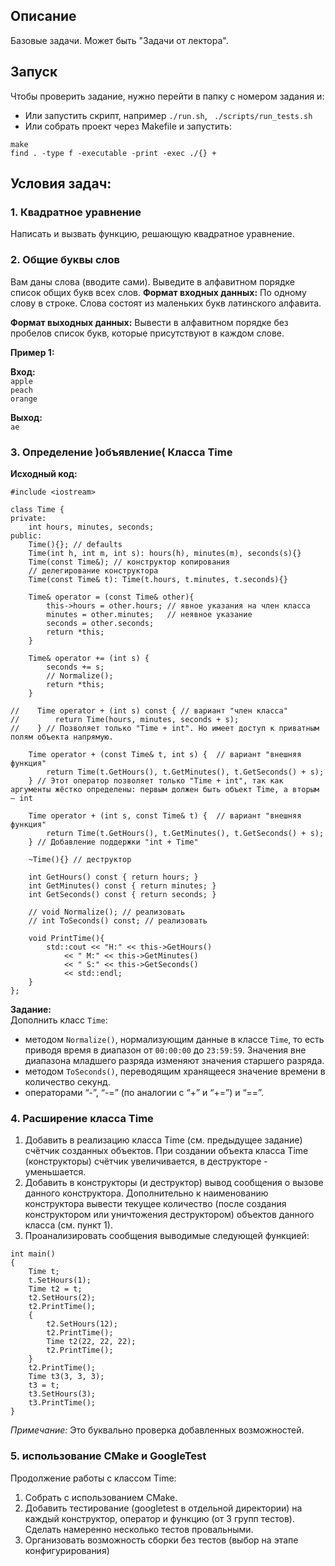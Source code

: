## Описание
Базовые задачи. Может быть "Задачи от лектора".

## Запуск
Чтобы проверить задание, нужно перейти в папку с номером задания и:
 - Или запустить скрипт, например ` ./run.sh `, ` ./scripts/run_tests.sh`
 - Или собрать проект через Makefile и запустить:
```
make
find . -type f -executable -print -exec ./{} +
```

## Условия задач:
### 1. Квадратное уравнение
Написать и вызвать функцию, решающую квадратное уравнение.

### 2. Общие буквы слов
Вам даны слова (вводите сами). Выведите в алфавитном порядке список общих букв всех слов.
**Формат входных данных:**
По одному слову в строке. Слова состоят из маленьких букв латинского алфавита.

**Формат выходных данных:**
Вывести в алфавитном порядке без пробелов список букв, которые присутствуют в каждом слове.

**Пример 1:**

**Вход:**  
`apple`  
`peach`  
`orange`

**Выход:**  
`ae`



### 3. Определение )объявление( Класса Time
**Исходный код:**
```
#include <iostream>

class Time {
private:
	int hours, minutes, seconds;
public:
	Time(){}; // defaults
	Time(int h, int m, int s): hours(h), minutes(m), seconds(s){}
	Time(const Time&); // конструктор копирования
	// делегирование конструктора
	Time(const Time& t): Time(t.hours, t.minutes, t.seconds){}

	Time& operator = (const Time& other){
		this->hours = other.hours; // явное указания на член класса
		minutes = other.minutes;   // неявное указание
		seconds = other.seconds;
		return *this;
	}

	Time& operator += (int s) {
		seconds += s;
		// Normalize();
		return *this;
	}

//    Time operator + (int s) const { // вариант "член класса"
//        return Time(hours, minutes, seconds + s);
//    } // Позволяет только "Time + int". Но имеет доступ к приватным полям объекта напрямую.

	Time operator + (const Time& t, int s) {  // вариант "внешняя функция"
		return Time(t.GetHours(), t.GetMinutes(), t.GetSeconds() + s);
	} // Этот оператор позволяет только "Time + int", так как аргументы жёстко определены: первым должен быть объект Time, а вторым — int
	
	Time operator + (int s, const Time& t) {  // вариант "внешняя функция"
		return Time(t.GetHours(), t.GetMinutes(), t.GetSeconds() + s);
	} // Добавление поддержки "int + Time"

	~Time(){} // деструктор

	int GetHours() const { return hours; }
	int GetMinutes() const { return minutes; }
	int GetSeconds() const { return seconds; }

	// void Normalize(); // реализовать
	// int ToSeconds() const; // реализовать

	void PrintTime(){
		std::cout << "H:" << this->GetHours()
			<< " M:" << this->GetMinutes()
			<< " S:" << this->GetSeconds()
			<< std::endl;
	}
};
```

**Задание:**  
Дополнить класс `Time`:
- методом `Normalize()`, нормализующим данные в классе `Time`, то есть приводя время в диапазон от `00:00:00` до `23:59:59`. Значения вне  диапазона младшего разряда изменяют значения старшего разряда.
- методом `ToSeconds()`, переводящим хранящееся значение времени в количество секунд. 
- операторами “-”, “-=” (по аналогии с “+” и “+=”) и “==”.

### 4. Расширение класса Time
1. Добавить в реализацию класса Time (см. предыдущее задание) счётчик созданных объектов. При создании объекта класса Time (конструкторы) счётчик увеличивается, в деструкторе - уменьшается.
2. Добавить в конструкторы (и деструктор) вывод сообщения о вызове данного конструктора. Дополнительно к наименованию конструктора вывести текущее количество (после создания конструктором или уничтожения деструктором) объектов данного класса (см. пункт 1).
3. Проанализировать сообщения выводимые следующей функцией:
```  
int main()
{
	Time t;
	t.SetHours(1);
	Time t2 = t;
	t2.SetHours(2);
	t2.PrintTime();
	{
		t2.SetHours(12);
		t2.PrintTime();
		Time t2(22, 22, 22);
		t2.PrintTime();
	}
	t2.PrintTime();
	Time t3(3, 3, 3);
	t3 = t;
	t3.SetHours(3);
	t3.PrintTime();
}
```
*Примечание:* Это буквально проверка добавленных возможностей.

### 5. использование CMake и GoogleTest
Продолжение работы с классом Time:
1. Собрать с использованием CMake.
2. Добавить тестирование (googletest в отдельной директории) на каждый конструктор, оператор и функцию (от 3 групп тестов). Сделать намеренно несколько тестов провальными.
3. Организовать возможность сборки без тестов (выбор на этапе конфигурирования)

